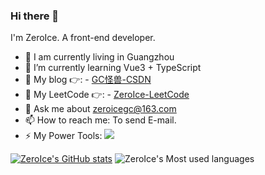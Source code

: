 
### Hi there 👋
I'm ZeroIce. A front-end developer.

- 🔭 I am currently living in Guangzhou
- 🌱 I’m currently learning Vue3 + TypeScript
- 👯 My blog 👉: - [GC怪兽-CSDN](https://blog.csdn.net/weixin_41593408?spm=1000.2115.3001.5343)
- 🤔 My LeetCode 👉: - [ZeroIce-LeetCode](https://leetcode-cn.com/u/zeroice/)
- 💬 Ask me about zeroicegc@163.com
- 📫 How to reach me: To send E-mail.
- ⚡ My Power Tools: ![](https://img.shields.io/badge/Edit-VsCode-blue)

[![ZeroIce's GitHub stats](https://github-readme-stats.vercel.app/api?username=vicksiyi&hide=contribs,prs&card_width=1)](https://github.com/anuraghazra/github-readme-stats)
![ZeroIce's Most used languages](https://github-readme-stats.vercel.app/api/top-langs/?username=vicksiyi&layout=compact&hide_border=true&langs_count=10)

